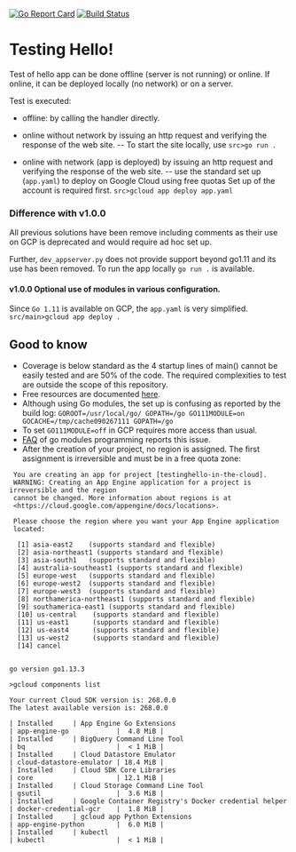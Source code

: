 [![Go Report Card](https://goreportcard.com/badge/github.com/iwdgo/htmlutils)](https://goreportcard.com/report/github.com/iwdgo/htmlutils)
[![Build Status](https://travis-ci.com/iWdGo/testinghello.svg?branch=master)](https://travis-ci.com/iWdGo/testinghello)

# Testing Hello!

Test of hello app can be done offline (server is not running) or online.
If online, it can be deployed locally (no network) or on a server.

Test is executed:
- offline: by calling the handler directly.

- online without network by issuing an http request and verifying the response of the web site.
-- To start the site locally, use `src>go run .`

- online with network (app is deployed) by issuing an http request and verifying the response of the web site.
-- use the standard set up (`app.yaml`) to deploy on Google Cloud using free quotas
    Set up of the account is required first.
    `src>gcloud app deploy app.yaml`

### Difference with v1.0.0

All previous solutions have been remove including comments as their use on GCP is deprecated
and would require ad hoc set up.

Further, `dev_appserver.py` does not provide support beyond go1.11 and its use has been removed.
To run the app locally `go run .` is available.

#### v1.0.0 Optional use of modules in various configuration.
Since `Go 1.11` is available on GCP, the `app.yaml` is very simplified.
    `src/main>gcloud app deploy .`

## Good to know

- Coverage is below standard as the 4 startup lines of main() cannot be easily tested and are 50% of the code.
The required complexities to test are outside the scope of this repository.
- Free resources are documented [here](https://cloud.google.com/free/docs/gcp-free-tier).
- Although using Go modules, the set up is confusing as reported by the build log:
`GOROOT=/usr/local/go/ GOPATH=/go GO111MODULE=on GOCACHE=/tmp/cache090267111 GOPATH=/go`
- To set `GO111MODULE=off` in GCP requires more access than usual. 
- [FAQ](https://github.com/golang/go/wiki/Modules#why-does-go-mod-init-give-the-error-cannot-determine-module-path-for-source-directory) of go modules programming reports this issue.
- After the creation of your project, no region is assigned. The first assignment is irreversible and must be
in a free quota zone:
```helloGomod>gcloud app deploy .
 You are creating an app for project [testinghello-in-the-cloud].
 WARNING: Creating an App Engine application for a project is irreversible and the region
 cannot be changed. More information about regions is at
 <https://cloud.google.com/appengine/docs/locations>.
 
 Please choose the region where you want your App Engine application
 located:
 
  [1] asia-east2    (supports standard and flexible)
  [2] asia-northeast1 (supports standard and flexible)
  [3] asia-south1   (supports standard and flexible)
  [4] australia-southeast1 (supports standard and flexible)
  [5] europe-west   (supports standard and flexible)
  [6] europe-west2  (supports standard and flexible)
  [7] europe-west3  (supports standard and flexible)
  [8] northamerica-northeast1 (supports standard and flexible)
  [9] southamerica-east1 (supports standard and flexible)
  [10] us-central    (supports standard and flexible)
  [11] us-east1      (supports standard and flexible)
  [12] us-east4      (supports standard and flexible)
  [13] us-west2      (supports standard and flexible)
  [14] cancel
```



```

go version go1.13.3

>gcloud components list

Your current Cloud SDK version is: 268.0.0
The latest available version is: 268.0.0

| Installed     | App Engine Go Extensions                             | app-engine-go            |  4.8 MiB |
| Installed     | BigQuery Command Line Tool                           | bq                       |  < 1 MiB |
| Installed     | Cloud Datastore Emulator                             | cloud-datastore-emulator | 18.4 MiB |
| Installed     | Cloud SDK Core Libraries                             | core                     | 12.1 MiB |
| Installed     | Cloud Storage Command Line Tool                      | gsutil                   |  3.6 MiB |
| Installed     | Google Container Registry's Docker credential helper | docker-credential-gcr    |  1.8 MiB |
| Installed     | gcloud app Python Extensions                         | app-engine-python        |  6.0 MiB |
| Installed     | kubectl                                              | kubectl                  |  < 1 MiB |
```
